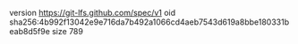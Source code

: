 version https://git-lfs.github.com/spec/v1
oid sha256:4b992f13042e9e716da7b492a1066cd4aeb7543d619a8bbe180331beab8d5f9e
size 789

